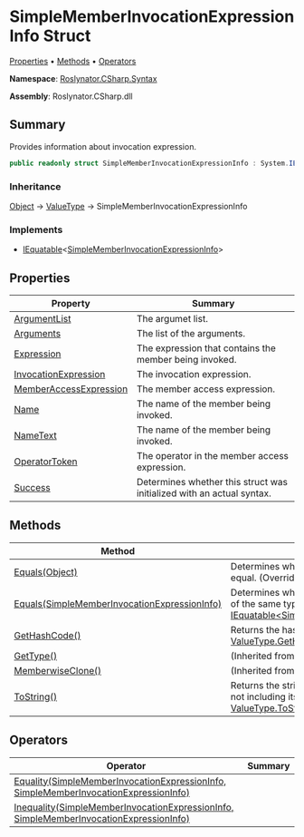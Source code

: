# SimpleMemberInvocationExpressionInfo Struct

[Properties](#properties) &#x2022; [Methods](#methods) &#x2022; [Operators](#operators)

**Namespace**: [Roslynator.CSharp.Syntax](../README.md)

**Assembly**: Roslynator\.CSharp\.dll

## Summary

Provides information about invocation expression\.

```csharp
public readonly struct SimpleMemberInvocationExpressionInfo : System.IEquatable<SimpleMemberInvocationExpressionInfo>
```

### Inheritance

[Object](https://docs.microsoft.com/en-us/dotnet/api/system.object) &#x2192; [ValueType](https://docs.microsoft.com/en-us/dotnet/api/system.valuetype) &#x2192; SimpleMemberInvocationExpressionInfo

### Implements

* [IEquatable](https://docs.microsoft.com/en-us/dotnet/api/system.iequatable-1)\<[SimpleMemberInvocationExpressionInfo](./README.md)>

## Properties

| Property | Summary |
| -------- | ------- |
| [ArgumentList](ArgumentList/README.md) | The argumet list\. |
| [Arguments](Arguments/README.md) | The list of the arguments\. |
| [Expression](Expression/README.md) | The expression that contains the member being invoked\. |
| [InvocationExpression](InvocationExpression/README.md) | The invocation expression\. |
| [MemberAccessExpression](MemberAccessExpression/README.md) | The member access expression\. |
| [Name](Name/README.md) | The name of the member being invoked\. |
| [NameText](NameText/README.md) | The name of the member being invoked\. |
| [OperatorToken](OperatorToken/README.md) | The operator in the member access expression\. |
| [Success](Success/README.md) | Determines whether this struct was initialized with an actual syntax\. |

## Methods

| Method | Summary |
| ------ | ------- |
| [Equals(Object)](Equals/README.md) | Determines whether this instance and a specified object are equal\. \(Overrides [ValueType.Equals](https://docs.microsoft.com/en-us/dotnet/api/system.valuetype.equals)\) |
| [Equals(SimpleMemberInvocationExpressionInfo)](Equals/README.md) | Determines whether this instance is equal to another object of the same type\. \(Implements [IEquatable\<SimpleMemberInvocationExpressionInfo>.Equals](https://docs.microsoft.com/en-us/dotnet/api/system.iequatable-1.equals)\) |
| [GetHashCode()](GetHashCode/README.md) | Returns the hash code for this instance\. \(Overrides [ValueType.GetHashCode](https://docs.microsoft.com/en-us/dotnet/api/system.valuetype.gethashcode)\) |
| [GetType()](https://docs.microsoft.com/en-us/dotnet/api/system.object.gettype) |  \(Inherited from [Object](https://docs.microsoft.com/en-us/dotnet/api/system.object)\) |
| [MemberwiseClone()](https://docs.microsoft.com/en-us/dotnet/api/system.object.memberwiseclone) |  \(Inherited from [Object](https://docs.microsoft.com/en-us/dotnet/api/system.object)\) |
| [ToString()](ToString/README.md) | Returns the string representation of the underlying syntax, not including its leading and trailing trivia\. \(Overrides [ValueType.ToString](https://docs.microsoft.com/en-us/dotnet/api/system.valuetype.tostring)\) |

## Operators

| Operator | Summary |
| -------- | ------- |
| [Equality(SimpleMemberInvocationExpressionInfo, SimpleMemberInvocationExpressionInfo)](op_Equality/README.md) | |
| [Inequality(SimpleMemberInvocationExpressionInfo, SimpleMemberInvocationExpressionInfo)](op_Inequality/README.md) | |

